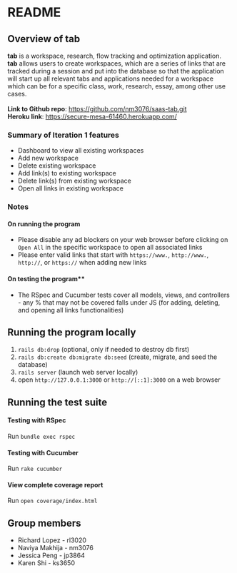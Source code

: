 # README

## Overview of tab 
**tab** is a workspace, research, flow tracking and optimization application. **tab** allows users to create workspaces, which are a series of links that are tracked during a session and put into the database so that the application will start up all relevant tabs and applications needed for a workspace which can be for a specific class, work, research, essay, among other use cases. <br /> <br />
**Link to Github repo**: https://github.com/nm3076/saas-tab.git <br />
**Heroku link**: https://secure-mesa-61460.herokuapp.com/

### Summary of Iteration 1 features
- Dashboard to view all existing workspaces
- Add new workspace
- Delete existing workspace
- Add link(s) to existing workspace
- Delete link(s) from existing workspace
- Open all links in existing workspace

### Notes
#### On running the program
- Please disable any ad blockers on your web browser before clicking on `Open All` in the specific workspace to open all associated links
- Please enter valid links that start with `https://www.`, `http://www.`, `http://`, or `https://` when adding new links
#### On testing the program**
- The RSpec and Cucumber tests cover all models, views, and controllers - any % that may not be covered falls under JS (for adding, deleting, and opening all links functionalities)

## Running the program locally
1.  `rails db:drop` (optional, only if needed to destroy db first)
2.  `rails db:create db:migrate db:seed` (create, migrate, and seed the database)
3.  `rails server` (launch web server locally)
4.  open `http://127.0.0.1:3000` or `http://[::1]:3000` on a web browser

## Running the test suite
#### Testing with RSpec
Run `bundle exec rspec`
#### Testing with Cucumber
Run `rake cucumber`
#### View complete coverage report
Run `open coverage/index.html` 

## Group members
* Richard Lopez - rl3020
* Naviya Makhija - nm3076
* Jessica Peng - jp3864
* Karen Shi - ks3650
